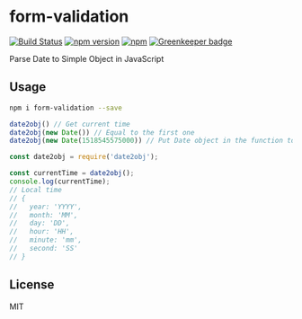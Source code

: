 # form-validation

[![Build Status](https://travis-ci.org/tigercosmos/date2obj.svg?branch=master)](https://travis-ci.org/tigercosmos/date2obj)
[![npm version](https://badge.fury.io/js/date2obj.svg)](https://badge.fury.io/js/date2obj)
[![npm](https://img.shields.io/npm/dt/date2obj.svg?style=flat-square)](https://www.npmjs.com/package/date2obj)
[![Greenkeeper badge](https://badges.greenkeeper.io/tigercosmos/date2obj.svg)](https://greenkeeper.io/)

Parse Date to Simple Object in JavaScript

## Usage

```bash
npm i form-validation --save
```

```js
date2obj() // Get current time
date2obj(new Date()) // Equal to the first one
date2obj(new Date(1518545575000)) // Put Date object in the function to get that time
```

```js
const date2obj = require('date2obj');

const currentTime = date2obj();
console.log(currentTime);
// Local time
// {
//   year: 'YYYY',
//   month: 'MM',
//   day: 'DD',
//   hour: 'HH',
//   minute: 'mm',
//   second: 'SS'
// }
```

## License

MIT
